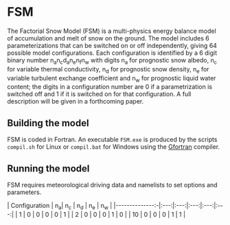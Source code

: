 # FSM

The Factorial Snow Model (FSM) is a multi-physics energy balance model of accumulation and melt of snow on the ground. The model includes 6 parameterizations that can be switched on or off independently, giving 64 possible model configurations. Each configuration is identified by a 6 digit binary number n<sub>a</sub>n<sub>c</sub>d<sub>a</sub>n<sub>e</sub>n<sub>f</sub>n<sub>w</sub> with digits n<sub>a</sub> for prognostic snow albedo, n<sub>c</sub>  for variable thermal conductivity, n<sub>d</sub> for prognostic snow density, n<sub>e</sub> for variable turbulent exchange coefficient and n<sub>w</sub> for prognostic liquid water content; the digits in a configuration number are 0 if a parametrization is switched off and 1 if it is switched on for that configuration. A full description will be given in a forthcoming paper.

## Building the model

FSM is coded in Fortran. An executable `FSM.exe` is produced by the scripts `compil.sh` for Linux or `compil.bat` for Windows using the [Gfortran](https://gcc.gnu.org/wiki/GFortran) compiler.

## Running the model

FSM requires meteorological driving data and namelists to set options and parameters. 

| Configuration  | n<sub>a</sub>|  n<sub>c</sub> | n<sub>d</sub> | n<sub>e</sub> | n<sub>w</sub> |
|--------------:-|:---:|:---:|:---:|:---:|:---:|
|  1 | 0 | 0 | 0 | 0 | 1 |
|  2 | 0 | 0 | 0 | 1 | 0 |
| 10 | 0 | 0 | 0 | 1 | 1 |
